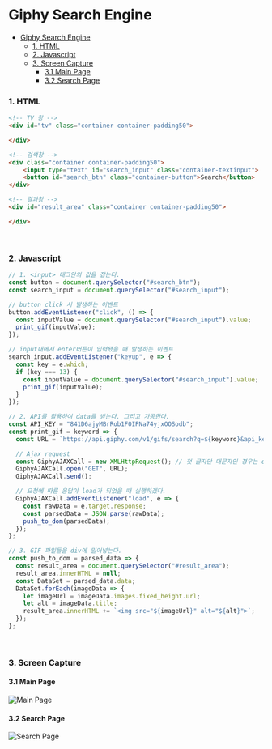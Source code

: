 # Giphy Search Engine
- [Giphy Search Engine](#giphy-search-engine)
    - [1. HTML](#1-html)
    - [2. Javascript](#2-javascript)
    - [3. Screen Capture](#3-screen-capture)
      - [3.1 Main Page](#31-main-page)
      - [3.2 Search Page](#32-search-page)

### 1. HTML

``` html
<!-- TV 창 -->
<div id="tv" class="container container-padding50">

</div>

<!-- 검색창 -->
<div class="container container-padding50">
    <input type="text" id="search_input" class="container-textinput">
    <button id="search_btn" class="container-button">Search</button>
</div>

<!-- 결과창 -->
<div id="result_area" class="container container-padding50">

</div>
```

<br>

### 2. Javascript

```js
// 1. <input> 태그안의 값을 잡는다.
const button = document.querySelector("#search_btn");
const search_input = document.querySelector("#search_input");

// button click 시 발생하는 이벤트
button.addEventListener("click", () => {
  const inputValue = document.querySelector("#search_input").value;
  print_gif(inputValue);
});

// input내에서 enter버튼이 입력됐을 때 발생하는 이벤트
search_input.addEventListener("keyup", e => {
  const key = e.which;
  if (key === 13) {
    const inputValue = document.querySelector("#search_input").value;
    print_gif(inputValue);
  }
});

// 2. API를 활용하여 data를 받는다. 그리고 가공한다.
const API_KEY = "841D6ajyMBrRob1F0IPNa74yjxOOSodb";
const print_gif = keyword => {
  const URL = `https://api.giphy.com/v1/gifs/search?q=${keyword}&api_key=${API_KEY}`;

  // Ajax request
  const GiphyAJAXCall = new XMLHttpRequest(); // 첫 글자만 대문자인 경우는 class를 생성하는 경우
  GiphyAJAXCall.open("GET", URL);
  GiphyAJAXCall.send();

  // 요청에 따른 응답이 load가 되었을 때 실행하겠다.
  GiphyAJAXCall.addEventListener("load", e => {
    const rawData = e.target.response;
    const parsedData = JSON.parse(rawData);
    push_to_dom(parsedData);
  });
};

// 3. GIF 파일들을 div에 밀어넣는다.
const push_to_dom = parsed_data => {
  const result_area = document.querySelector("#result_area");
  result_area.innerHTML = null;
  const DataSet = parsed_data.data;
  DataSet.forEach(imageData => {
    let imageUrl = imageData.images.fixed_height.url;
    let alt = imageData.title;
    result_area.innerHTML += `<img src="${imageUrl}" alt="${alt}">`;
  });
};
```

<br>

### 3. Screen Capture

#### 3.1 Main Page

![Main Page](https://user-images.githubusercontent.com/40228715/48123757-117f0200-e2be-11e8-89f6-f3ce4af37e08.png)

#### 3.2 Search Page

![Search Page](https://user-images.githubusercontent.com/40228715/48123758-117f0200-e2be-11e8-8ffc-b70219f4185e.png)
